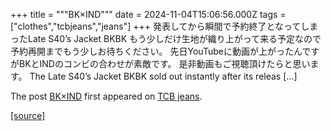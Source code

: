 +++
title = """BK×IND"""
date = 2024-11-04T15:06:56.000Z
tags = ["clothes","tcbjeans","jeans"]
+++
発表してから瞬間で予約終了となってしまったLate S40’s Jacket BKBK もう少しだけ生地が織り上がって来る予定なので予約再開までもう少しお待ちください。 先日YouTubeに動画が上がったんですがBKとINDのコンビの合わせが素敵です。 是非動画もご視聴頂けたらと思います。 The Late S40’s Jacket BKBK sold out instantly after its releas \[…\]

The post [BK×IND](http://tcbjeans.com/2024/11/05/49848) first appeared on [TCB jeans](http://tcbjeans.com).

[[source]](http://tcbjeans.com/2024/11/05/49848)
